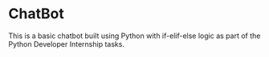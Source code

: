 # ChatBot
This is a basic chatbot built using Python with if-elif-else logic as part of the Python Developer Internship tasks.
